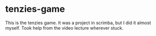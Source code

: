 # tenzies-game
This is the tenzies game. It was a project in scrimba, but I did it almost myself. Took help from the video lecture wherever stuck.
